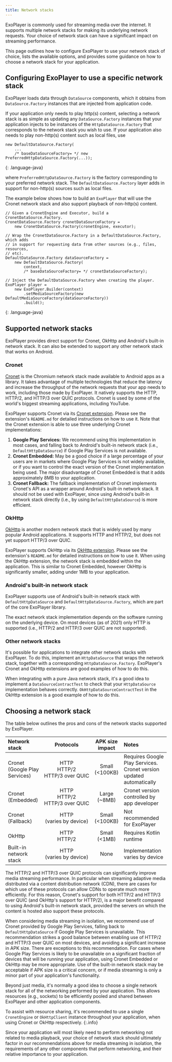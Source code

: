 ```yaml
---
title: Network stacks
---
```


ExoPlayer is commonly used for streaming media over the internet. It supports
multiple network stacks for making its underlying network requests. Your choice
of network stack can have a significant impact on streaming performance.

This page outlines how to configure ExoPlayer to use your network stack of
choice, lists the available options, and provides some guidance on how to choose
a network stack for your application.

## Configuring ExoPlayer to use a specific network stack ##

ExoPlayer loads data through `DataSource` components, which it obtains from
`DataSource.Factory` instances that are injected from application code.

If your application only needs to play http(s) content, selecting a network
stack is as simple as updating any `DataSource.Factory` instances that your
application injects to be instances of the `HttpDataSource.Factory`
that corresponds to the network stack you wish to use. If your application also
needs to play non-http(s) content such as local files, use

~~~
new DefaultDataSource.Factory(
    ...
    /* baseDataSourceFactory= */ new PreferredHttpDataSource.Factory(...));
~~~
{: .language-java}

where `PreferredHttpDataSource.Factory` is the factory corresponding to your
preferred network stack. The `DefaultDataSource.Factory` layer adds in support
for non-http(s) sources such as local files.

The example below shows how to build an `ExoPlayer` that will use the Cronet
network stack and also support playback of non-http(s) content.

~~~
// Given a CronetEngine and Executor, build a CronetDataSource.Factory.
CronetDataSource.Factory cronetDataSourceFactory =
    new CronetDataSource.Factory(cronetEngine, executor);

// Wrap the CronetDataSource.Factory in a DefaultDataSource.Factory, which adds
// in support for requesting data from other sources (e.g., files, resources,
// etc).
DefaultDataSource.Factory dataSourceFactory =
    new DefaultDataSource.Factory(
        context,
        /* baseDataSourceFactory= */ cronetDataSourceFactory);

// Inject the DefaultDataSource.Factory when creating the player.
ExoPlayer player =
    new ExoPlayer.Builder(context)
        .setMediaSourceFactory(new DefaultMediaSourceFactory(dataSourceFactory))
        .build();
~~~
{: .language-java}

## Supported network stacks ##

ExoPlayer provides direct support for Cronet, OkHttp and Android's built-in
network stack. It can also be extended to support any other network stack that
works on Android.

### Cronet ###

[Cronet](https://developer.android.com/guide/topics/connectivity/cronet) is the
Chromium network stack made available to Android apps as a library. It takes
advantage of multiple technologies that reduce the latency and increase the
throughput of the network requests that your app needs to work, including those
made by ExoPlayer. It natively supports the HTTP, HTTP/2, and HTTP/3 over QUIC
protocols. Cronet is used by some of the world's biggest streaming applications,
including YouTube.

ExoPlayer supports Cronet via its
[Cronet extension](https://github.com/google/ExoPlayer/tree/dev-v2/extensions/cronet).
Please see the extension's `README.md` for detailed instructions on how to use
it. Note that the Cronet extension is able to use three underlying Cronet
implementations:

1. **Google Play Services:** We recommend using this implementation in most
  cases, and falling back to Android's built-in network stack
  (i.e., `DefaultHttpDataSource`) if Google Play Services is not available.
1. **Cronet Embedded:** May be a good choice if a large percentage of your users
  are in markets where Google Play Services is not widely available, or if you
  want to control the exact version of the Cronet implementation being used. The
  major disadvantage of Cronet Embedded is that it adds approximately 8MB to
  your application.
1. **Cronet Fallback:** The fallback implementation of Cronet implements
  Cronet's API as a wrapper around Android's built-in network stack. It should
  not be used with ExoPlayer, since using Android's built-in network stack
  directly (i.e., by using `DefaultHttpDataSource`) is more efficient.

### OkHttp ###

[OkHttp](https://square.github.io/okhttp/) is another modern network stack that
is widely used by many popular Android applications. It supports HTTP and
HTTP/2, but does not yet support HTTP/3 over QUIC.

ExoPlayer supports OkHttp via its
[OkHttp extension](https://github.com/google/ExoPlayer/tree/dev-v2/extensions/okhttp).
Please see the extension's `README.md` for detailed instructions on how to use
it. When using the OkHttp extension, the network stack is embedded within the
application. This is similar to Cronet Embedded, however OkHttp is significantly
smaller, adding under 1MB to your application.

### Android's built-in network stack ###

ExoPlayer supports use of Android's built-in network stack with
`DefaultHttpDataSource` and `DefaultHttpDataSource.Factory`, which are part of
the core ExoPlayer library.

The exact network stack implementation depends on the software running on the
underlying device. On most devices (as of 2021) only HTTP is supported (i.e.,
HTTP/2 and HTTP/3 over QUIC are not supported).

### Other network stacks ###

It's possible for applications to integrate other network stacks with ExoPlayer.
To do this, implement an `HttpDataSource` that wraps the network stack,
together with a corresponding `HttpDataSource.Factory`. ExoPlayer's Cronet and
OkHttp extensions are good examples of how to do this.

When integrating with a pure Java network stack, it's a good idea to implement a
`DataSourceContractTest` to check that your `HttpDataSource` implementation
behaves correctly. `OkHttpDataSourceContractTest` in the OkHttp extension is a
good example of how to do this.

## Choosing a network stack ##

The table below outlines the pros and cons of the network stacks supported by
ExoPlayer.

| Network stack | Protocols | APK size impact | Notes |
|:---|:--:|:--:|:---|
| Cronet (Google Play Services) | HTTP<br>HTTP/2<br>HTTP/3&nbsp;over&nbsp;QUIC | Small<br>(<100KB) | Requires Google Play Services. Cronet version updated automatically |
| Cronet (Embedded) | HTTP<br>HTTP/2<br>HTTP/3&nbsp;over&nbsp;QUIC | Large<br>(~8MB) | Cronet version controlled by app developer |
| Cronet (Fallback) | HTTP<br>(varies&nbsp;by&nbsp;device) | Small<br>(<100KB) | Not recommended for ExoPlayer |
| OkHttp | HTTP<br>HTTP/2 | Small<br>(<1MB) | Requires Kotlin runtime |
| Built-in network stack | HTTP<br>(varies&nbsp;by&nbsp;device) | None | Implementation varies by device |

The HTTP/2 and HTTP/3 over QUIC protocols can significantly improve media
streaming performance. In particular when streaming adaptive media distributed
via a content distribution network (CDN), there are cases for which use of these
protocols can allow CDNs to operate much more efficiently. For this reason,
Cronet's support for both HTTP/2 and HTTP/3 over QUIC (and OkHttp's support for
HTTP/2), is a major benefit compared to using Android's built-in network stack,
provided the servers on which the content is hosted also support these
protocols.

When considering media streaming in isolation, we recommend use of Cronet
provided by Google Play Services, falling back to `DefaultHttpDataSource` if
Google Play Services is unavailable. This recommendation strikes a good balance
between enabling use of HTTP/2 and HTTP/3 over QUIC on most devices, and
avoiding a significant increase in APK size. There are exceptions to this
recommendation. For cases where Google Play Services is likely to be unavailable
on a significant fraction of devices that will be running your application,
using Cronet Embedded or OkHttp may be more appropriate. Use of the built-in
network stack may be acceptable if APK size is a critical concern, or if media
streaming is only a minor part of your application's functionality.

Beyond just media, it's normally a good idea to choose a single network stack
for all of the networking performed by your application. This allows resources
(e.g., sockets) to be efficiently pooled and shared between ExoPlayer and other
application components.

To assist with resource sharing, it's recommended to use a single `CronetEngine`
or `OkHttpClient` instance throughout your application, when using Cronet or
OkHttp respectively.
{:.info}

Since your application will most likely need to perform networking not related
to media playback, your choice of network stack should ultimately factor in our
recommendations above for media streaming in isolation, the requirements of any
other components that perform networking, and their relative importance to your
application.
